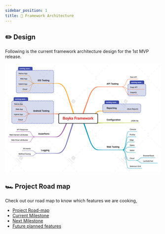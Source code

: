 ```yaml
---
sidebar_position: 1
title: 📐 Framework Architecture
---
```


## ✏️ Design

Following is the current framework architecture design for the 1st MVP release.

![Boyka Framework](/img/docs/framework-docs/Boyka-Framework.png)

## 🏎️ Project Road map

Check out our road map to know which features we are cooking,

- [Project Road-map](https://github.com/orgs/BoykaFramework/projects/4/views/1)
- [Current Milestone](https://github.com/orgs/BoykaFramework/projects/4/views/2)
- [Next Milestone](https://github.com/orgs/BoykaFramework/projects/4/views/3)
- [Future planned features](https://github.com/orgs/BoykaFramework/projects/4/views/4)

